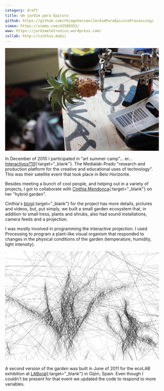 ```yaml
---
category: draft
title: Um jardim para Epicuro
github: https://github.com/thiagohersan/JardimParaEpicuroProcessing/
vimeo: https://vimeo.com/43560352/
www: https://jardimeletronico.wordpress.com/
collab: http://cinthia.mobi/
---
```

![](/assets/projects/um-jardim-para-epicuro/jardim0.jpg)

In December of 2010 I participated in "art summer camp"... er... [Interactivos?10](http://medialab-prado.es/interactivos){:target="_blank"}. The Medialab-Prado "research and production platform for the creative and educational uses of technology". This was their satellite event that took place in Belo Horizonte.

Besides meeting a bunch of cool people, and helping out in a variety of projects, I got to collaborate with [Cinthia Mendonça](http://cinthia.mobi/){:target="_blank"} on her "hybrid garden".

Cinthia's [blog](http://jardimeletronico.wordpress.com/){:target="_blank"} for the project has more details, pictures and videos, but, put simply, we built a small garden ecosystem that, in addition to small tress, plants and shrubs, also had sound installations, camera feeds and a projection.

I was mostly involved in programming the interactive projection. I used Processing to program a plant-like visual organism that responded to changes in the physical conditions of the garden (temperature, humidity, light intensity).

![](/assets/projects/um-jardim-para-epicuro/jardim1.jpg)

A second version of the garden was built in June of 2011 for the ecoLAB exhibition at [LABoral](http://www.laboralcentrodearte.org/en){:target="_blank"} in Gijón, Spain. Even though I couldn't be present for that event we updated the code to respond to more variables.
